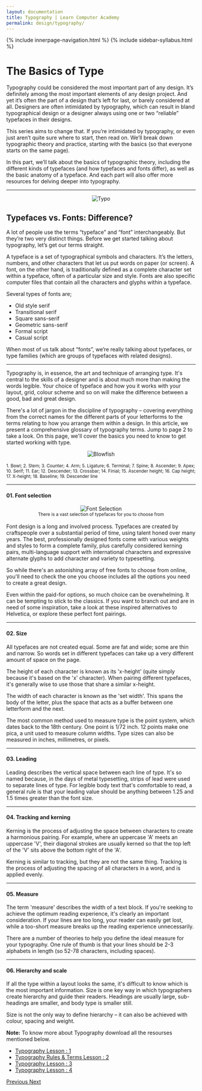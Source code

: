 ```yaml
---
layout: documentation
title: Typography | Learn Computer Academy
permalink: design/typography/
---
```


<div class="loader">
{% include innerpage-navigation.html %}
{% include sidebar-syllabus.html %}
 <div class="page-content">
  <div class="content-wrapper">
   <div class="row">
    <div class="col-md-9 content">
     <!-- Your content goes started here -->
     <div class="doc-content">
      <h1>The Basics of Type</h1>
      <p>Typography could be considered the most important part of any design. It’s definitely among the most important elements of any design project. And yet it’s often the part of a design that’s left for last, or barely considered at all. Designers are often intimidated by typography, which can result in bland typographical design or a designer always using one or two “reliable” typefaces in their designs.</p>
      <p>This series aims to change that. If you’re intimidated by typography, or even just aren’t quite sure where to start, then read on. We’ll break down typographic theory and practice, starting with the basics (so that everyone starts on the same page).</p>
      <p>In this part, we’ll talk about the basics of typographic theory, including the different kinds of typefaces (and how typefaces and fonts differ), as well as the basic anatomy of a typeface. And each part will also offer more resources for delving deeper into typography.</p>
      <hr>
      <div class="img-block" style="margin-bottom: 1rem;text-align:center;">
       <img src="{{ site.baseurl }}/assets/img/graphics-design/1-heightsandlines.jpg" alt="Typo" class="img-fluid">
      </div>
      <h2>Typefaces vs. Fonts: Difference?</h2>
      <p>A lot of people use the terms “typeface” and “font” interchangeably. But they’re two very distinct things. Before we get started talking about typography, let’s get our terms straight.</p>
      <p>A typeface is a set of typographical symbols and characters. It’s the letters, numbers, and other characters that let us put words on paper (or screen). A font, on the other hand, is traditionally defined as a complete character set within a typeface, often of a particular size and style. Fonts are also specific computer files that contain all the characters and glyphs within a typeface.</p>
      <p>Several types of fonts are;</p>
      <ul>
       <li>Old style serif</li>
       <li>Transitional serif</li>
       <li>Square sans-serif</li>
       <li>Geometric sans-serif</li>
       <li>Formal script</li>
       <li>Casual script</li>
      </ul>
      <p>When most of us talk about “fonts”, we’re really talking about typefaces, or type families (which are groups of typefaces with related designs).</p>
      <hr>
      <p>Typography is, in essence, the art and technique of arranging type. It's central to the skills of a designer and is about much more than making the words legible. Your choice of typeface and how you it works with your layout, grid, colour scheme and so on will make the difference between a good, bad and great design.</p>
      <p>There's a lot of jargon in the discipline of typography – covering everything from the correct names for the different parts of your letterforms to the terms relating to how you arrange them within a design. In this article, we present a comprehensive glossary of typography terms. Jump to page 2 to take a look. On this page, we'll cover the basics you need to know to get started working with type.</p>
      <div class="img-block" style="margin-bottom: 1rem;text-align:center;">
       <img src="{{ site.baseurl }}/assets/img/graphics-design/blowfish.jpg" alt="Blowfish" class="img-fluid">
      </div>
      <small>1. Bowl; 2. Stem; 3. Counter; 4. Arm; 5. Ligature; 6. Terminal; 7. Spine; 8. Ascender; 9. Apex; 10. Serif; 11. Ear; 12. Descender; 13. Crossbar; 14. Finial; 15. Ascender height; 16. Cap height; 17. X-height; 18. Baseline; 19. Descender line</small>
      <hr>
      <h4>01. Font selection</h4>
      <div class="img-block" style="margin-bottom: 1rem;text-align:center;">
       <img src="{{ site.baseurl }}/assets/img/graphics-design/font-selection.jpg" alt="Font Selection" class="img-fluid">
       <small style="display: block;">There is a vast selection of typefaces for you to choose from</small>
      </div>
      <p>Font design is a long and involved process. Typefaces are created by craftspeople over a substantial period of time, using talent honed over many years. The best, professionally designed fonts come with various weights and styles to form a complete family, plus carefully considered kerning pairs, multi-language support with international characters and expressive alternate glyphs to add character and variety to typesetting.</p>
      <p>So while there's an astonishing array of free fonts to choose from online, you'll need to check the one you choose includes all the options you need to create a great design.</p>
      <p>Even within the paid-for options, so much choice can be overwhelming. It can be tempting to stick to the classics. If you want to branch out and are in need of some inspiration, take a look at these inspired alternatives to Helvetica, or explore these perfect font pairings.</p>
      <hr>
      <h4>02. Size</h4>
      <p>All typefaces are not created equal. Some are fat and wide; some are thin and narrow. So words set in different typefaces can take up a very different amount of space on the page.</p>
      <p>The height of each character is known as its 'x-height' (quite simply because it's based on the 'x' character). When pairing different typefaces, it's generally wise to use those that share a similar x-height. </p>
      <p>The width of each character is known as the 'set width'. This spans the body of the letter, plus the space that acts as a buffer between one letterform and the next.</p>
      <p>The most common method used to measure type is the point system, which dates back to the 18th century. One point is 1/72 inch. 12 points make one pica, a unit used to measure column widths. Type sizes can also be measured in inches, millimetres, or pixels.</p>
      <hr>
      <h4>03. Leading</h4>
      <p>Leading describes the vertical space between each line of type. It's so named because, in the days of metal typesetting, strips of lead were used to separate lines of type. For legible body text that's comfortable to read, a general rule is that your leading value should be anything between 1.25 and 1.5 times greater than the font size.</p>
      <hr>
      <h4>04. Tracking and kerning</h4>
      <p>Kerning is the process of adjusting the space between characters to create a harmonious pairing. For example, where an uppercase 'A' meets an uppercase 'V', their diagonal strokes are usually kerned so that the top left of the 'V' sits above the bottom right of the 'A'.</p>
      <p>Kerning is similar to tracking, but they are not the same thing. Tracking is the process of adjusting the spacing of all characters in a word, and is applied evenly.</p>
      <hr>
      <h4>05. Measure</h4>
      <p>The term 'measure' describes the width of a text block. If you're seeking to achieve the optimum reading experience, it's clearly an important consideration. If your lines are too long, your reader can easily get lost, while a too-short measure breaks up the reading experience unnecessarily.</p>
      <p>There are a number of theories to help you define the ideal measure for your typography. One rule of thumb is that your lines should be 2-3 alphabets in length (so 52-78 characters, including spaces).</p>
      <hr>
      <h4>06. Hierarchy and scale</h4>
      <p>If all the type within a layout looks the same, it's difficult to know which is the most important information. Size is one key way in which typographers create hierarchy and guide their readers. Headings are usually large, sub-headings are smaller, and body type is smaller still.</p>
      <p>Size is not the only way to define hierarchy – it can also be achieved with colour, spacing and weight.</p>
      <div class="note">
       <p>
        <b>Note:</b> To know more about Typography download all the resourses mentioned below.
       </p>
       <ul>
        <li>
         <a href="{{ site.baseurl }}/assets/img/graphics-design/typography-1.pdf" target="_blank" download="LCA-Typography-Lesson-1">Typography Lesson : 1</a>
        </li>
        <li>
         <a href="{{ site.baseurl }}/assets/img/graphics-design/typography-2.pdf" target="_blank" download="LCA-Typography-Lesson-2">Typography Rules & Terms Lesson : 2</a>
        </li>
        <li>
         <a href="{{ site.baseurl }}/assets/img/graphics-design/typography-3.pdf" target="_blank" download="LCA-Typography-Lesson-3">Typography Lesson : 3</a>
        </li>
        <li>
         <a href="{{ site.baseurl }}/assets/img/graphics-design/typography-4.pdf" target="_blank" download="LCA-Typography-Lesson-4">Typography Lesson : 4</a>
        </li>
       </ul>
      </div>
     </div>
     <!-- /.Your content goes ends here -->
     <div class="footer-btn d-flex justify-content-between">
      <a href="/design/color-in-design" class="btn">
       <i class="fas fa-arrow-circle-left"></i>Previous </a>
      <a href="/design/web-design" class="btn">Next <i class="fas fa-arrow-circle-right"></i>
      </a>
     </div>
     <!-- /.End of footer button -->
    </div>
    <!-- Right Sidebar Start--> <?php include '../includes/right-sidebar-innerpage.php'; ?>
    <!-- Right-Sidebar End -->
   </div>
  </div>

